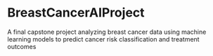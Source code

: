 # BreastCancerAIProject
A final capstone project analyzing breast cancer data using machine learning models to predict cancer risk classification and treatment outcomes
